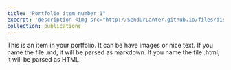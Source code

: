```yaml
---
title: "Portfolio item number 1"
excerpt: 'description <img src="http://SendurLanter.github.io/files/dissemination.gif"  width="400" height="300" align=right>'
collection: publications
---
```


This is an item in your portfolio. It can be have images or nice text. If you name the file .md, it will be parsed as markdown. If you name the file .html, it will be parsed as HTML. 
